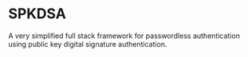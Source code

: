 # SPKDSA
A very simplified full stack framework for passwordless authentication using public key digital signature authentication.
